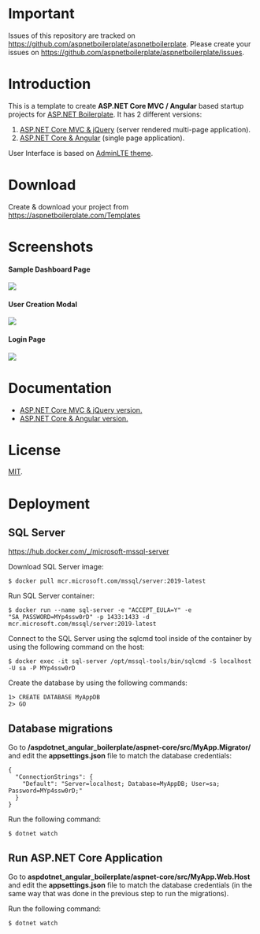 # Important

Issues of this repository are tracked on https://github.com/aspnetboilerplate/aspnetboilerplate. Please create your issues on https://github.com/aspnetboilerplate/aspnetboilerplate/issues.

# Introduction

This is a template to create **ASP.NET Core MVC / Angular** based startup projects for [ASP.NET Boilerplate](https://aspnetboilerplate.com/Pages/Documents). It has 2 different versions:

1. [ASP.NET Core MVC & jQuery](https://aspnetboilerplate.com/Pages/Documents/Zero/Startup-Template-Core) (server rendered multi-page application).
2. [ASP.NET Core & Angular](https://aspnetboilerplate.com/Pages/Documents/Zero/Startup-Template-Angular) (single page application).
 
User Interface is based on [AdminLTE theme](https://github.com/ColorlibHQ/AdminLTE).
 
# Download

Create & download your project from https://aspnetboilerplate.com/Templates

# Screenshots

#### Sample Dashboard Page
![](_screenshots/module-zero-core-template-ui-home.png)

#### User Creation Modal
![](_screenshots/module-zero-core-template-ui-user-create-modal.png)

#### Login Page

![](_screenshots/module-zero-core-template-ui-login.png)

# Documentation

* [ASP.NET Core MVC & jQuery version.](https://aspnetboilerplate.com/Pages/Documents/Zero/Startup-Template-Core)
* [ASP.NET Core & Angular  version.](https://aspnetboilerplate.com/Pages/Documents/Zero/Startup-Template-Angular)

# License

[MIT](LICENSE).


# Deployment

## SQL Server

https://hub.docker.com/_/microsoft-mssql-server

Download SQL Server image:

~~~
$ docker pull mcr.microsoft.com/mssql/server:2019-latest
~~~

Run SQL Server container:

~~~
$ docker run --name sql-server -e "ACCEPT_EULA=Y" -e "SA_PASSWORD=MYp4ssw0rD" -p 1433:1433 -d mcr.microsoft.com/mssql/server:2019-latest
~~~

Connect to the SQL Server using the sqlcmd tool inside of the container by using the following command on the host:

~~~
$ docker exec -it sql-server /opt/mssql-tools/bin/sqlcmd -S localhost -U sa -P MYp4ssw0rD
~~~

Create the database by using the following commands:

~~~
1> CREATE DATABASE MyAppDB
2> GO
~~~


## Database migrations

Go to **/aspdotnet_angular_boilerplate/aspnet-core/src/MyApp.Migrator/** and edit the **appsettings.json** file to match the database credentials:

~~~
{
  "ConnectionStrings": {
    "Default": "Server=localhost; Database=MyAppDB; User=sa; Password=MYp4ssw0rD;"
  }
}
~~~


Run the following command:

~~~
$ dotnet watch
~~~

## Run ASP.NET Core Application

Go to **aspdotnet_angular_boilerplate/aspnet-core/src/MyApp.Web.Host** and edit the **appsettings.json** file to match the database credentials (in the same way that was done in the previous step to run the migrations).

Run the following command:

~~~
$ dotnet watch
~~~
